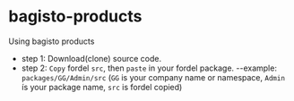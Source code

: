 # bagisto-products
Using bagisto products

- step 1: Download(clone) source code.
- step 2: `Copy` fordel `src`, then `paste` in your fordel package.
  --example: `packages/GG/Admin/src` (`GG` is your company name or namespace, `Admin` ís your package name, `src` is fordel copied)
